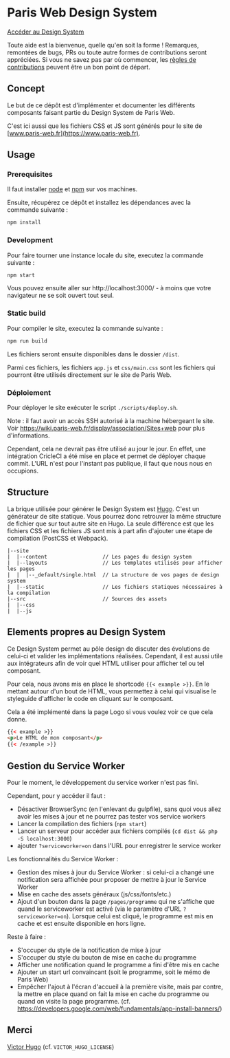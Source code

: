 # Paris Web Design System

[Accéder au Design System](https://www.paris-web.fr/design-system/master/)

Toute aide est la bienvenue, quelle qu'en soit la forme ! Remarques, remontées de bugs, PRs ou toute autre formes de contributions seront appréciées. Si vous ne savez pas par où commencer, les [règles de contributions](https://github.com/Paris-Web/pw-design-system/blob/master/CONTRIBUTING.md) peuvent être un bon point de départ.

## Concept

Le but de ce dépôt est d'implémenter et documenter les différents composants faisant partie du Design System de Paris Web.

C'est ici aussi que les fichiers CSS et JS sont générés pour le site de [www.paris-web.fr](https://www.paris-web.fr).

## Usage

### Prerequisites

Il faut installer [node](https://nodejs.org/en/download/) et [npm](https://www.npmjs.com/get-npm) sur vos machines.

Ensuite, récupérez ce dépôt et installez les dépendances avec la commande suivante :

```bash
npm install
```

### Development

Pour faire tourner une instance locale du site, executez la commande suivante :

```bash
npm start
```

Vous pouvez ensuite aller sur http://localhost:3000/ - à moins que votre navigateur ne se soit ouvert tout seul.

### Static build

Pour compiler le site, executez la commande suivante :

```bash
npm run build
```

Les fichiers seront ensuite disponibles dans le dossier `/dist`.

Parmi ces fichiers, les fichiers `app.js` et `css/main.css` sont les fichiers qui pourront être utilisés directement sur le site de Paris Web.

### Déploiement

Pour déployer le site exécuter le script `./scripts/deploy.sh`.

Note : il faut avoir un accès SSH autorisé à la machine hébergeant le site. Voir https://wiki.paris-web.fr/display/association/Sites+web pour plus d'informations.

Cependant, cela ne devrait pas être utilisé au jour le jour. En effet, une intégration CricleCI a été mise en place et permet de déployer chaque commit. L'URL n'est pour l'instant pas publique, il faut que nous nous en occupions.

## Structure

La brique utilisée pour générer le Design System est [Hugo](https://gohugo.io/). C'est un
générateur de site statique. Vous pourrez donc retrouver la même structure de fichier que sur tout autre site en Hugo. La seule différence est que les fichiers CSS et les fichiers JS sont mis à part afin d'ajouter une étape de compilation (PostCSS et Webpack).

```
|--site
|  |--content                  // Les pages du design system
|  |--layouts                  // Les templates utilisés pour afficher les pages
|  |  |--_default/single.html  // La structure de vos pages de design system
|  |--static                   // Les fichiers statiques nécessaires à la compilation
|--src                         // Sources des assets
|  |--css
|  |--js
```

## Elements propres au Design System

Ce Design System permet au pôle design de discuter des évolutions de celui-ci et
valider les implémentations réalisées. Cependant, il est aussi utile aux
intégrateurs afin de voir quel HTML utiliser pour afficher tel ou tel composant.

Pour cela, nous avons mis en place le shortcode `{{< example >}}`. En le mettant
autour d'un bout de HTML, vous permettez à celui qui visualise le styleguide
d'afficher le code en cliquant sur le composant.

Cela a été implémenté dans la page Logo si vous voulez voir ce que cela donne.

```html
{{< example >}}
<p>Le HTML de mon composant</p>
{{< /example >}}
```

## Gestion du Service Worker

Pour le moment, le développement du service worker n'est pas fini.

Cependant, pour y accéder il faut :

- Désactiver BrowserSync (en l'enlevant du gulpfile), sans quoi vous allez avoir les mises à jour et ne pourrez pas tester vos service workers
- Lancer la compilation des fichiers (`npm start`)
- Lancer un serveur pour accéder aux fichiers compilés (`cd dist && php -S localhost:3000`)
- ajouter `?serviceworker=on` dans l'URL pour enregistrer le service worker

Les fonctionnalités du Service Worker :

- Gestion des mises à jour du Service Worker : si celui-ci a changé une notification sera affichée pour proposer de mettre à jour le Service Worker
- Mise en cache des assets généraux (js/css/fonts/etc.)
- Ajout d'un bouton dans la page `/pages/programme` qui ne s'affiche que quand le serviceworker est activé (via le paramètre d'URL `?serviceworker=on`). Lorsque celui est cliqué, le programme est mis en cache et est ensuite disponible en hors ligne.

Reste à faire :

- S'occuper du style de la notification de mise à jour
- S'occuper du style du bouton de mise en cache du programme
- Afficher une notification quand le programme a fini d'être mis en cache
- Ajouter un start url convaincant (soit le programme, soit le mémo de Paris Web)
- Empêcher l'ajout à l'écran d'accueil à la première visite, mais par contre, la mettre en place quand on fait la mise en cache du programme ou quand on visite la page programme. (cf. https://developers.google.com/web/fundamentals/app-install-banners/)

## Merci

[Victor Hugo](https://github.com/netlify/victor-hugo) (cf.
`VICTOR_HUGO_LICENSE`)
